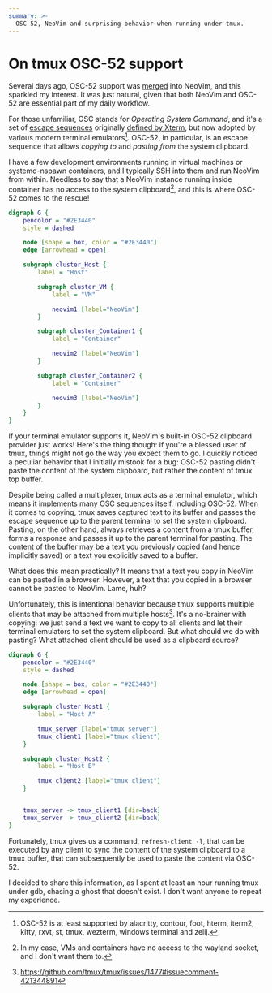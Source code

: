 ```yaml
---
summary: >-
  OSC-52, NeoVim and surprising behavior when running under tmux.
---
```


On tmux OSC-52 support
======================

Several days ago, OSC-52 support was [merged][1] into NeoVim, and this sparkled
my interest. It was just natural, given that both NeoVim and OSC-52 are
essential part of my daily workflow.

For those unfamiliar, OSC stands for _Operating System Command_, and it's a set
of [escape sequences][2] originally [defined by Xterm][3], but now adopted by
various modern terminal emulators[^1]. OSC-52, in particular, is an escape
sequence that allows _copying to_ and _pasting from_ the system clipboard.

I have a few development environments running in virtual machines or
systemd-nspawn containers, and I typically SSH into them and run NeoVim from
within. Needless to say that a NeoVim instance running inside container has no
access to the system clipboard[^2], and this is where OSC-52 comes to the
rescue!

```dot { "exec": ["dot", "-Tsvg"] }
digraph G {
    pencolor = "#2E3440"
    style = dashed

    node [shape = box, color = "#2E3440"]
    edge [arrowhead = open]

    subgraph cluster_Host {
        label = "Host"

        subgraph cluster_VM {
            label = "VM"

            neovim1 [label="NeoVim"]
        }

        subgraph cluster_Container1 {
            label = "Container"

            neovim2 [label="NeoVim"]
        }

        subgraph cluster_Container2 {
            label = "Container"

            neovim3 [label="NeoVim"]
        }
    }
}
```

If your terminal emulator supports it, NeoVim's built-in OSC-52 clipboard
provider just works! Here's the thing though: if you're a blessed user of tmux,
things might not go the way you expect them to go. I quickly noticed a peculiar
behavior that I initially mistook for a bug: OSC-52 pasting didn't paste the
content of the system clipboard, but rather the content of tmux top buffer.

Despite being called a multiplexer, tmux acts as a terminal emulator, which
means it implements many OSC sequences itself, including OSC-52. When it comes
to copying, tmux saves captured text to its buffer and passes the escape
sequence up to the parent terminal to set the system clipboard. Pasting, on the
other hand, always retrieves a content from a tmux buffer, forms a response and
passes it up to the parent terminal for pasting. The content of the buffer may
be a text you previously copied (and hence implicitly saved) or a text you
explicitly saved to a buffer.

What does this mean practically? It means that a text you copy in NeoVim can be
pasted in a browser. However, a text that you copied in a browser cannot be
pasted to NeoVim. Lame, huh?

Unfortunately, this is intentional behavior because tmux supports multiple
clients that may be attached from multiple hosts[^3]. It's a no-brainer with
copying: we just send a text we want to copy to all clients and let their
terminal emulators to set the system clipboard. But what should we do with
pasting? What attached client should be used as a clipboard source?

```dot { "exec": ["dot", "-Tsvg"] }
digraph G {
    pencolor = "#2E3440"
    style = dashed

    node [shape = box, color = "#2E3440"]
    edge [arrowhead = open]

    subgraph cluster_Host1 {
        label = "Host A"

        tmux_server [label="tmux server"]
        tmux_client1 [label="tmux client"]
    }

    subgraph cluster_Host2 {
        label = "Host B"

        tmux_client2 [label="tmux client"]
    }


    tmux_server -> tmux_client1 [dir=back]
    tmux_server -> tmux_client2 [dir=back]
}
```

Fortunately, tmux gives us a command, `refresh-client -l`, that can be executed
by any client to sync the content of the system clipboard to a tmux buffer,
that can subsequently be used to paste the content via OSC-52.

I decided to share this information, as I spent at least an hour running tmux
under gdb, chasing a ghost that doesn't exist. I don't want anyone to repeat my
experience.


[^1]: OSC-52 is at least supported by alacritty, contour, foot, hterm, iterm2,
      kitty, rxvt, st, tmux, wezterm, windows terminal and zelij.

[^2]: In my case, VMs and containers have no access to the wayland socket, and
      I don't want them to.

[^3]: <https://github.com/tmux/tmux/issues/1477#issuecomment-421344891>

[1]: https://github.com/neovim/neovim/pull/25872
[2]: https://en.wikipedia.org/wiki/ANSI_escape_code
[3]: https://invisible-island.net/xterm/ctlseqs/ctlseqs.html#h3-Operating-System-Commands
